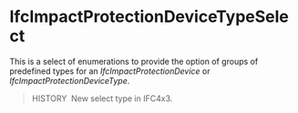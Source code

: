 IfcImpactProtectionDeviceTypeSelect
===================================

This is a select of enumerations to provide the option of groups of predefined types for an _IfcImpactProtectionDevice_ or _IfcImpactProtectionDeviceType_.

> HISTORY  New select type in IFC4x3.
